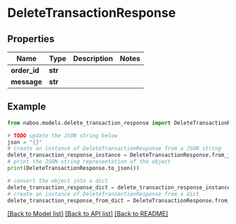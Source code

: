 # DeleteTransactionResponse


## Properties

Name | Type | Description | Notes
------------ | ------------- | ------------- | -------------
**order_id** | **str** |  | 
**message** | **str** |  | 

## Example

```python
from naboo.models.delete_transaction_response import DeleteTransactionResponse

# TODO update the JSON string below
json = "{}"
# create an instance of DeleteTransactionResponse from a JSON string
delete_transaction_response_instance = DeleteTransactionResponse.from_json(json)
# print the JSON string representation of the object
print(DeleteTransactionResponse.to_json())

# convert the object into a dict
delete_transaction_response_dict = delete_transaction_response_instance.to_dict()
# create an instance of DeleteTransactionResponse from a dict
delete_transaction_response_from_dict = DeleteTransactionResponse.from_dict(delete_transaction_response_dict)
```
[[Back to Model list]](../README.md#documentation-for-models) [[Back to API list]](../README.md#documentation-for-api-endpoints) [[Back to README]](../README.md)


